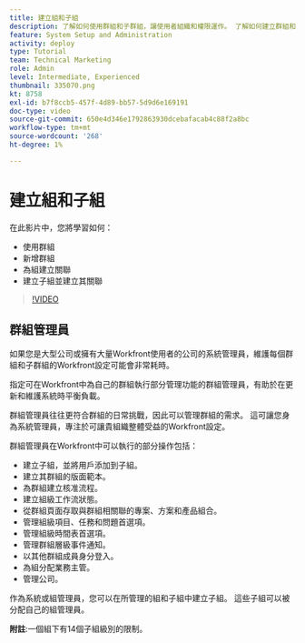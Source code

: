 ```yaml
---
title: 建立組和子組
description: 了解如何使用群組和子群組，讓使用者組織和權限運作。 了解如何建立群組和子群組。
feature: System Setup and Administration
activity: deploy
type: Tutorial
team: Technical Marketing
role: Admin
level: Intermediate, Experienced
thumbnail: 335070.png
kt: 8758
exl-id: b7f8ccb5-457f-4d89-bb57-5d9d6e169191
doc-type: video
source-git-commit: 650e4d346e1792863930dcebafacab4c88f2a8bc
workflow-type: tm+mt
source-wordcount: '268'
ht-degree: 1%

---
```


# 建立組和子組

在此影片中，您將學習如何：

* 使用群組
* 新增群組
* 為組建立關聯
* 建立子組並建立其關聯

>[!VIDEO](https://video.tv.adobe.com/v/335070/?quality=12&learn=on)

## 群組管理員

如果您是大型公司或擁有大量Workfront使用者的公司的系統管理員，維護每個群組和子群組的Workfront設定可能會非常耗時。

指定可在Workfront中為自己的群組執行部分管理功能的群組管理員，有助於在更新和維護系統時平衡負載。

群組管理員往往更符合群組的日常挑戰，因此可以管理群組的需求。 這可讓您身為系統管理員，專注於可讓貴組織整體受益的Workfront設定。

群組管理員在Workfront中可以執行的部分操作包括：

* 建立子組，並將用戶添加到子組。
* 建立其群組的版面範本。
* 為群組建立核准流程。
* 建立組級工作流狀態。
* 從群組頁面存取與群組相關聯的專案、方案和產品組合。
* 管理組級項目、任務和問題首選項。
* 管理組級時間表首選項。
* 管理群組層級事件通知。
* 以其他群組成員身分登入。
* 為組分配業務主管。
* 管理公司。

作為系統或組管理員，您可以在所管理的組和子組中建立子組。 這些子組可以被分配自己的組管理員。

**附註**:一個組下有14個子組級別的限制。
